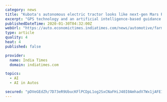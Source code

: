 ```yaml
---
category: news
title: "Kubota's autonomous electric tractor looks like next-gen Mars Rover"
excerpt: "GPS technology and an artificial intelligence-based guidance system New Delhi: Agricultural machinery manufacturer Kubota has developed a driverless tractor that is fully electric. Known as X tractor, it has been designed as part of the company's Agrirobo automated technology program The company has now revealed much of the technical details of ..."
publishedDateTime: 2020-01-30T04:32:00Z
webUrl: "https://auto.economictimes.indiatimes.com/news/automotive/farm-equipment/kubotas-autonomous-electric-tractor-looks-like-next-gen-mars-rover/73756707"
type: article
quality: 4
heat: 4
published: false

provider:
  name: India Times
  domain: indiatimes.com

topics:
  - AI
  - AI in Autos

secured: "pDVeGEdZh/7D73eR9UbucKFlPCDpL1og2SxCNaFHiJ40I0AmhadV7Wx1jAFE1qZs25RnSeegFTxlQPHJH+vl4DoTRlA7zV3ROb9XsifFX5w8PCrjCfvTvPRRl1iXrYGyDOqq5/4fKzE+42N5a2r4h0HNz3iTjnBtYxWGa5DWU9Jue9GPMafpNmxJtPAZHpXL6XfX/YFa7TML0pC0TkpiKBXpXdfw0eBDQOwoEtciYNFJZXNtUURAXENwdxnFhkSibN4Ej9yMfYtR3u7rjywT/ZY0QR8LdXDw8LhP3Ftnr6FyFDTDrkhioXrnjCT87klEwKLfcpYsxqlzkB9Abm+RvA9rrQF9VJ3+08LeL/0F4nHkhu0axnDgWGtxYxEygnbFtNF/4+xIKoOFOJeByhW3/1+9aBWCj2roTbCN/TpDHomRXbhonaMInCotgO56XLRo3/9D5TbUHcX+rPGkOcCxFY5S5p1/PSaQGBtTTZkpEvI=;kZXNOzL4tnR5daB8W/H/mA=="
---
```


